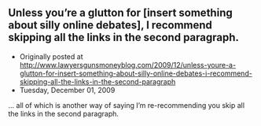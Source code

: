 ## Unless you’re a glutton for [insert something about silly online debates], I recommend skipping all the links in the second paragraph.

 * Originally posted at http://www.lawyersgunsmoneyblog.com/2009/12/unless-youre-a-glutton-for-insert-something-about-silly-online-debates-i-recommend-skipping-all-the-links-in-the-second-paragraph
 * Tuesday, December 01, 2009

… all of which is another way of saying I’m re-recommending you skip all the links in the second paragraph.
